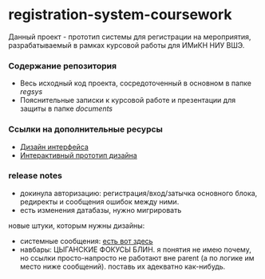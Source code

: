 # registration-system-coursework
Данный проект - прототип системы для регистрации на мероприятия, разрабатываемый в рамках курсовой работы для ИМиКН НИУ ВШЭ. 
### Содержание репозитория
- Весь исходный код проекта, сосредоточенный в основном в папке *regsys*
- Пояснительные записки к курсовой работе и презентации для защиты в папке *documents*
### Ссылки на дополнительные ресурсы
- [Дизайн интерфейса](https://www.figma.com/file/Kt2FDXipEGxZJmpCemKc7s/Registration-system?t=3hfefkVQvIIGJvIm-6)
- [Интерактивный прототип дизайна](https://www.figma.com/proto/Kt2FDXipEGxZJmpCemKc7s/Registration-system?page-id=1%3A2&node-id=6-95&viewport=120%2C127%2C0.14&scaling=scale-down&starting-point-node-id=6%3A95&show-proto-sidebar=1)
### release notes
- докинула авторизацию: регистрация/вход/затычка основного блока, редиректы и сообщения ошибок между ними.
- есть изменения датабазы, нужно мигрировать
  
новые штуки, которым нужны дизайны:
- системные сообщения: [есть вот здесь](https://docs.djangoproject.com/en/4.2/ref/contrib/messages/#message-tags)
- навбары: ЦЫГАНСКИЕ ФОКУСЫ БЛИН. я понятия не имею почему, но ссылки просто-напросто не работают вне parent (а по логике им место ниже сообщений). поставь их адекватно как-нибудь.
